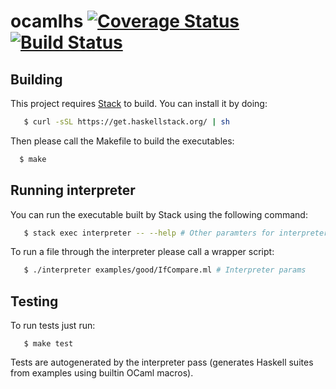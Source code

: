 # ocamlhs [![Coverage Status](https://coveralls.io/repos/github/styczynski/ocaml.hs/badge.svg?branch=master)](https://coveralls.io/github/styczynski/ocaml.hs?branch=master) [![Build Status](https://travis-ci.com/styczynski/ocaml.hs.svg?branch=master)](https://travis-ci.com/styczynski/ocaml.hs)

## Building

This project requires [Stack](https://docs.haskellstack.org/en/stable/README/) to build.
You can install it by doing:
```bash
   $ curl -sSL https://get.haskellstack.org/ | sh
```

Then please call the Makefile to build the executables:
```bash
  $ make
```

## Running interpreter

You can run the executable built by Stack using the following command:
```bash
   $ stack exec interpreter -- --help # Other paramters for interpreter
```

To run a file through the interpreter please call a wrapper script:
```bash
   $ ./interpreter examples/good/IfCompare.ml # Interpreter params
```

## Testing

To run tests just run:
```
   $ make test
```

Tests are autogenerated by the interpreter pass (generates Haskell suites from examples using builtin OCaml macros).
